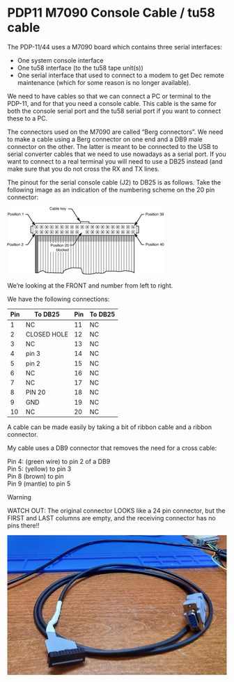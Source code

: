 # PDP11 M7090 Console Cable / tu58 cable

The PDP-11/44 uses a M7090 board which contains three serial interfaces:

- One system console interface
- One tu58 interface (to the tu58 tape unit(s))
- One serial interface that used to connect to a modem to get Dec remote maintenance (which for some reason is no longer available).

We need to have cables so that we can connect a PC or terminal to the PDP-11, and for that you need a console cable. This cable is the same for both the console serial port and the tu58 serial port if you want to connect these to a PC.

The connectors used on the M7090 are called “Berg connectors”. We need to make a cable using a Berg connector on one end and a DB9 male connector on the other. The latter is meant to be connected to the USB to serial converter cables that we need to use nowadays as a serial port. If you want to connect to a real terminal you will need to use a DB25 instead (and make sure that you do not cross the RX and TX lines.

The pinout for the serial console cable (J2) to DB25 is as follows. Take the following image as an indication of the numbering scheme on the 20 pin connector:

![](image-20230401-153515.png)

We’re looking at the FRONT and number from left to right.

We have the following connections:

| **Pin** | **To DB25** | **Pin** | **To DB25** |
| --- | --- | --- | --- |
| 1   | NC  | 11  | NC  |
| 2   | CLOSED HOLE | 12  | NC  |
| 3   | NC  | 13  | NC  |
| 4   | pin 3 | 14  | NC  |
| 5   | pin 2 | 15  | NC  |
| 6   | NC  | 16  | NC  |
| 7   | NC  | 17  | NC  |
| 8   | PIN 20 | 18  | NC  |
| 9   | GND | 19  | NC  |
| 10  | NC  | 20  | NC  |

A cable can be made easily by taking a bit of ribbon cable and a ribbon connector.

My cable uses a DB9 connector that removes the need for a cross cable:

Pin 4: (green wire) to pin 2 of a DB9  
Pin 5: (yellow) to pin 3  
Pin 8 (brown) to pin  
Pin 9 (mantle) to pin 5

> [!WARNING]
> WATCH OUT: The original connector LOOKS like a 24 pin connector, but the FIRST and LAST columns are empty, and the receiving connector has no pins there!!

![](image-20230401-171817.png)
